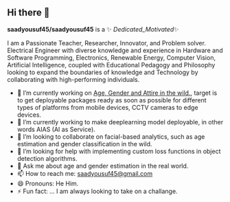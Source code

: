 ## Hi there 👋


**saadyousuf45/saadyousuf45** is a ✨ _Dedicated_Motivated_✨ 

I am a Passionate Teacher, Researcher, Innovator, and Problem solver. Electrical Engineer with diverse
knowledge and experience in Hardware and Software Programming, Electronics, Renewable Energy,
Computer Vision, Artificial Intelligence, coupled with Educational Pedagogy and Philosophy looking to
expand the boundaries of knowledge and Technology by collaborating with high-performing individuals.

- 🔭 I’m currently working on [Age, Gender and Attire in the wild.](https://github.com/saadyousuf45/Age-Attire-Gender-Detection-and-Classification), target is to get deployable packages ready as soon as possible for different types of platforms from mobile devices, CCTV cameras to edge devices. 
- 🌱 I’m currently working to make deeplearning model deployable, in other words AIAS (AI as Service).
- 👯 I’m looking to collaborate on facial-based analytics, such as age estimation and gender classification in the wild. 
- 🤔 I’m looking for help with implementing custom loss functions in object detection algorithms.
- 💬 Ask me about age and gender estimation in the real world.
- 📫 How to reach me: saadyousuf45@gmail.com
- 😄 Pronouns: He Him.
- ⚡ Fun fact: ... I am always looking to take on a challange.


